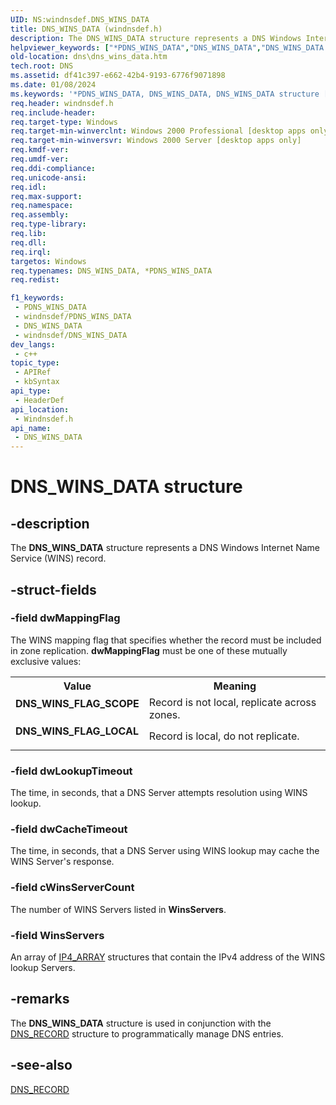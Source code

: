 ```yaml
---
UID: NS:windnsdef.DNS_WINS_DATA
title: DNS_WINS_DATA (windnsdef.h)
description: The DNS_WINS_DATA structure represents a DNS Windows Internet Name Service (WINS) record.
helpviewer_keywords: ["*PDNS_WINS_DATA","DNS_WINS_DATA","DNS_WINS_DATA structure [DNS]","DNS_WINS_FLAG_LOCAL","DNS_WINS_FLAG_SCOPE","PDNS_WINS_DATA","PDNS_WINS_DATA structure pointer [DNS]","_dns_dns_wins_data","dns.dns_wins_data","windnsdef/DNS_WINS_DATA","windnsdef/PDNS_WINS_DATA"]
old-location: dns\dns_wins_data.htm
tech.root: DNS
ms.assetid: df41c397-e662-42b4-9193-6776f9071898
ms.date: 01/08/2024
ms.keywords: '*PDNS_WINS_DATA, DNS_WINS_DATA, DNS_WINS_DATA structure [DNS], DNS_WINS_FLAG_LOCAL, DNS_WINS_FLAG_SCOPE, PDNS_WINS_DATA, PDNS_WINS_DATA structure pointer [DNS], _dns_dns_wins_data, dns.dns_wins_data, windnsdef/DNS_WINS_DATA, windnsdef/PDNS_WINS_DATA'
req.header: windnsdef.h
req.include-header: 
req.target-type: Windows
req.target-min-winverclnt: Windows 2000 Professional [desktop apps only]
req.target-min-winversvr: Windows 2000 Server [desktop apps only]
req.kmdf-ver: 
req.umdf-ver: 
req.ddi-compliance: 
req.unicode-ansi: 
req.idl: 
req.max-support: 
req.namespace: 
req.assembly: 
req.type-library: 
req.lib: 
req.dll: 
req.irql: 
targetos: Windows
req.typenames: DNS_WINS_DATA, *PDNS_WINS_DATA
req.redist: 

f1_keywords:
 - PDNS_WINS_DATA
 - windnsdef/PDNS_WINS_DATA
 - DNS_WINS_DATA
 - windnsdef/DNS_WINS_DATA
dev_langs:
 - c++
topic_type:
 - APIRef
 - kbSyntax
api_type:
 - HeaderDef
api_location:
 - Windnsdef.h
api_name:
 - DNS_WINS_DATA
---
```


# DNS_WINS_DATA structure


## -description

The 
<b>DNS_WINS_DATA</b> structure represents a DNS Windows Internet Name Service (WINS) record.

## -struct-fields

### -field dwMappingFlag

The WINS mapping flag that specifies whether the record must be included in zone replication. <b>dwMappingFlag</b> must be one of these mutually exclusive values:

<table>
<tr>
<th>Value</th>
<th>Meaning</th>
</tr>
<tr>
<td width="40%"><a id="DNS_WINS_FLAG_SCOPE"></a><a id="dns_wins_flag_scope"></a><dl>
<dt><b>DNS_WINS_FLAG_SCOPE</b></dt>
</dl>
</td>
<td width="60%">
Record is not local, replicate across zones.

</td>
</tr>
<tr>
<td width="40%"><a id="DNS_WINS_FLAG_LOCAL"></a><a id="dns_wins_flag_local"></a><dl>
<dt><b>DNS_WINS_FLAG_LOCAL</b></dt>
</dl>
</td>
<td width="60%">
Record is local, do not replicate.

</td>
</tr>
</table>

### -field dwLookupTimeout

The time, in seconds, that a DNS Server attempts resolution using WINS lookup.

### -field dwCacheTimeout

The time, in seconds, that a DNS Server using WINS lookup may cache the WINS Server's response.

### -field cWinsServerCount

The number of WINS Servers listed in <b>WinsServers</b>.

### -field WinsServers

An array of <a href="/windows/win32/api/windnsdef/ns-windns-ip4_array">IP4_ARRAY</a> structures that contain the IPv4 address of the WINS lookup Servers.

## -remarks

The 
<b>DNS_WINS_DATA</b> structure is used in conjunction with the 
<a href="/windows/win32/api/windnsdef/ns-windns-dns_recorda">DNS_RECORD</a> structure to programmatically manage DNS entries.

## -see-also

<a href="/windows/win32/api/windnsdef/ns-windns-dns_recorda">DNS_RECORD</a>

